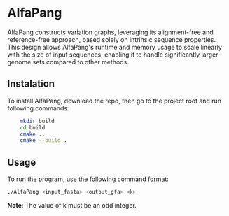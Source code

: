 # AlfaPang
AlfaPang constructs variation graphs, leveraging its alignment-free and reference-free approach, based solely on intrinsic sequence properties. This design allows AlfaPang's runtime and memory usage to scale linearly with the size of input sequences, enabling it to handle significantly larger genome sets compared to other methods. 

## Instalation
To install AlfaPang, download the repo, then go to the project root and run following commands:

```bash  
    mkdir build  
    cd build  
    cmake ..  
    cmake --build .
```
## Usage

To run the program, use the following command format:

```bash
./AlfaPang <input_fasta> <output_gfa> <k>
```
**Note**: The value of k must be an odd integer.
